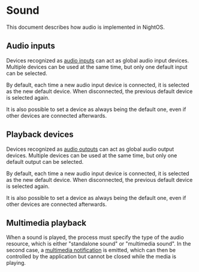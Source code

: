# Sound

This document describes how audio is implemented in NightOS.

## Audio inputs

Devices recognized as [audio inputs](../specs/services/hw.md#driven-device-type) can act as global audio input devices. Multiple devices can be used at the same time, but only one default input can be selected.

By default, each time a new audio input device is connected, it is selected as the new default device. When disconnected, the previous default device is selected again.

It is also possible to set a device as always being the default one, even if other devices are connected afterwards.

## Playback devices

Devices recognized as [audio outputs](../specs/services/hw.md#driven-device-type) can act as global audio output devices. Multiple devices can be used at the same time, but only one default output can be selected.

By default, each time a new audio input device is connected, it is selected as the new default device. When disconnected, the previous default device is selected again.

It is also possible to set a device as always being the default one, even if other devices are connected afterwards.

## Multimedia playback

When a sound is played, the process must specify the type of the audio resource, which is either "standalone sound" or "multimedia sound". In the second case, a [multimedia notification](notifications.md#multimedia-notifications) is emitted, which can then be controlled by the application but cannot be closed while the media is playing.
